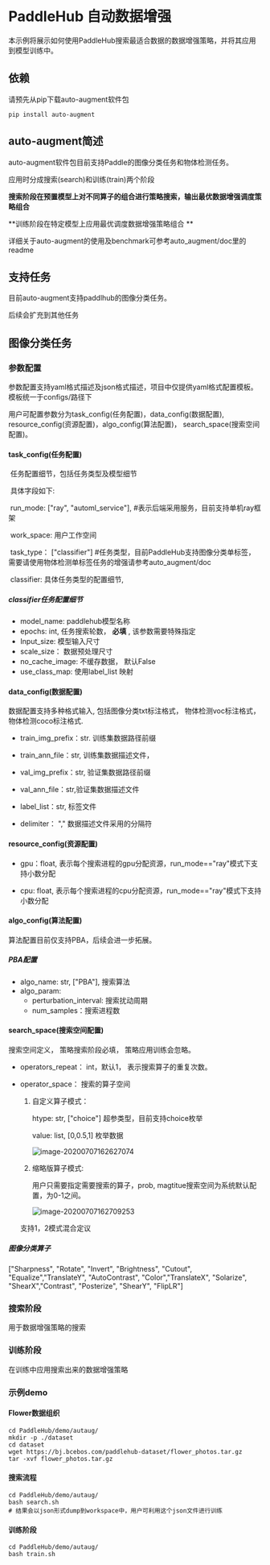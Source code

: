 # PaddleHub 自动数据增强

本示例将展示如何使用PaddleHub搜索最适合数据的数据增强策略，并将其应用到模型训练中。

## 依赖

请预先从pip下载auto-augment软件包

```
pip install auto-augment
```



## auto-augment简述

auto-augment软件包目前支持Paddle的图像分类任务和物体检测任务。

应用时分成搜索(search)和训练(train)两个阶段

**搜索阶段在预置模型上对不同算子的组合进行策略搜索，输出最优数据增强调度策略组合**

**训练阶段在特定模型上应用最优调度数据增强策略组合 **

详细关于auto-augment的使用及benchmark可参考auto_augment/doc里的readme



## 支持任务

目前auto-augment支持paddlhub的图像分类任务。

后续会扩充到其他任务



## 图像分类任务

### 参数配置

参数配置支持yaml格式描述及json格式描述，项目中仅提供yaml格式配置模板。模板统一于configs/路径下

用户可配置参数分为task_config(任务配置)，data_config(数据配置), resource_config(资源配置)，algo_config(算法配置)， search_space(搜索空间配置)。

#### task_config(任务配置)

​	任务配置细节，包括任务类型及模型细节

​	具体字段如下:

​	run_mode: ["ray", "automl_service"],  #表示后端采用服务，目前支持单机ray框架

​	work_space: 用户工作空间

​	task_type： ["classifier"] #任务类型，目前PaddleHub支持图像分类单标签，需要请使用物体检测单标签任务的增强请参考auto_augment/doc

​	classifier: 具体任务类型的配置细节,

##### classifier任务配置细节

- model_name: paddlehub模型名称
- epochs: int, 任务搜索轮数， **必填** , 该参数需要特殊指定
- Input_size: 模型输入尺寸
- scale_size： 数据预处理尺寸
- no_cache_image: 不缓存数据， 默认False
- use_class_map: 使用label_list 映射



#### data_config(数据配置)

数据配置支持多种格式输入, 包括图像分类txt标注格式， 物体检测voc标注格式， 物体检测coco标注格式.

- train_img_prefix：str. 训练集数据路径前缀

- train_ann_file：str, 训练集数据描述文件，

- val_img_prefix：str, 验证集数据路径前缀

- val_ann_file：str,验证集数据描述文件

- label_list：str, 标签文件

- delimiter： ","  数据描述文件采用的分隔符



#### resource_config(资源配置)

- gpu：float, 表示每个搜索进程的gpu分配资源，run_mode=="ray"模式下支持小数分配

- cpu:  float, 表示每个搜索进程的cpu分配资源，run_mode=="ray"模式下支持小数分配



#### algo_config(算法配置)

算法配置目前仅支持PBA，后续会进一步拓展。

##### PBA配置

- algo_name: str, ["PBA"], 搜索算法
- algo_param:
  - perturbation_interval: 搜索扰动周期
  - num_samples：搜索进程数

#### search_space(搜索空间配置)

搜索空间定义， 策略搜索阶段必填， 策略应用训练会忽略。

- operators_repeat： int，默认1， 表示搜索算子的重复次数。

- operator_space： 搜索的算子空间

  1. 自定义算子模式：

     htype: str, ["choice"] 超参类型，目前支持choice枚举

     value: list, [0,0.5,1] 枚举数据

     ![image-20200707162627074](./doc/operators.png)

  2. 缩略版算子模式:

     用户只需要指定需要搜索的算子，prob, magtitue搜索空间为系统默认配置，为0-1之间。

     ![image-20200707162709253](./doc/short_operators.png)

  支持1，2模式混合定议



##### 图像分类算子

["Sharpness", "Rotate", "Invert", "Brightness", "Cutout", "Equalize","TranslateY", "AutoContrast", "Color","TranslateX", "Solarize", "ShearX","Contrast", "Posterize", "ShearY", "FlipLR"]



### 搜索阶段

用于数据增强策略的搜索

### 训练阶段

在训练中应用搜索出来的数据增强策略



### 示例demo

#### Flower数据组织


```
cd PaddleHub/demo/autaug/
mkdir -p ./dataset
cd dataset
wget https://bj.bcebos.com/paddlehub-dataset/flower_photos.tar.gz
tar -xvf flower_photos.tar.gz
```

#### 搜索流程

```
cd PaddleHub/demo/autaug/
bash search.sh
# 结果会以json形式dump到workspace中，用户可利用这个json文件进行训练
```

#### 训练阶段

```
cd PaddleHub/demo/autaug/
bash train.sh
```
